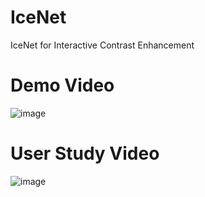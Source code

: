 # IceNet
IceNet for Interactive Contrast Enhancement

# Demo Video
![image](https://github.com/keunsoo-ko/IceNet/blob/main/Access_Demo.gif)

# User Study Video
![image](https://github.com/keunsoo-ko/IceNet/blob/main/Access_UserStudy.gif)
